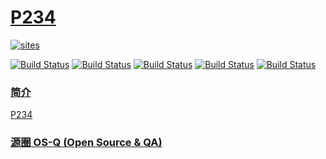 ﻿# [P234](https://github.com/OS-Q/P234)

[![sites](http://182.61.61.133/link/resources/OSQ.png)](http://www.OS-Q.com)

[![Build Status](https://github.com/OS-Q/P234/workflows/CI/badge.svg)](https://github.com/OS-Q/P234/actions/workflows/CI.yml)
[![Build Status](https://github.com/OS-Q/P234/workflows/CD/badge.svg)](https://github.com/OS-Q/P234/actions/workflows/CD.yml)
[![Build Status](https://circleci.com/gh/OS-Q/P234.svg?style=svg)](https://circleci.com/gh/OS-Q/P234)
[![Build Status](https://travis-ci.com/OS-Q/P234.svg?branch=master)](https://travis-ci.com/OS-Q/P234)
[![Build Status](https://cloud.drone.io/api/badges/OS-Q/P234/status.svg)](https://cloud.drone.io/OS-Q/P234)

### [简介](https://github.com/OS-Q/P234/wiki)

[P234](https://github.com/OS-Q/P234)

### [源圈 OS-Q (Open Source & QA) ](http://www.OS-Q.com)
